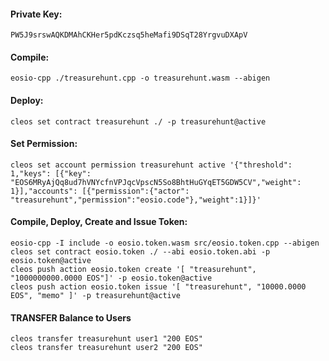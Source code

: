#### Private Key:

    PW5J9srswAQKDMAhCKHer5pdKczsq5heMafi9DSqT28YrgvuDXApV

#### Compile:

    eosio-cpp ./treasurehunt.cpp -o treasurehunt.wasm --abigen

#### Deploy:

    cleos set contract treasurehunt ./ -p treasurehunt@active

#### Set Permission:

    cleos set account permission treasurehunt active '{"threshold": 1,"keys": [{"key": "EOS6MRyAjQq8ud7hVNYcfnVPJqcVpscN5So8BhtHuGYqET5GDW5CV","weight": 1}],"accounts": [{"permission":{"actor": "treasurehunt","permission":"eosio.code"},"weight":1}]}'

#### Compile, Deploy, Create and Issue Token:

    eosio-cpp -I include -o eosio.token.wasm src/eosio.token.cpp --abigen
    cleos set contract eosio.token ./ --abi eosio.token.abi -p eosio.token@active
    cleos push action eosio.token create '[ "treasurehunt", "1000000000.0000 EOS"]' -p eosio.token@active
    cleos push action eosio.token issue '[ "treasurehunt", "10000.0000 EOS", "memo" ]' -p treasurehunt@active

#### TRANSFER Balance to Users

    cleos transfer treasurehunt user1 "200 EOS"
    cleos transfer treasurehunt user2 "200 EOS"